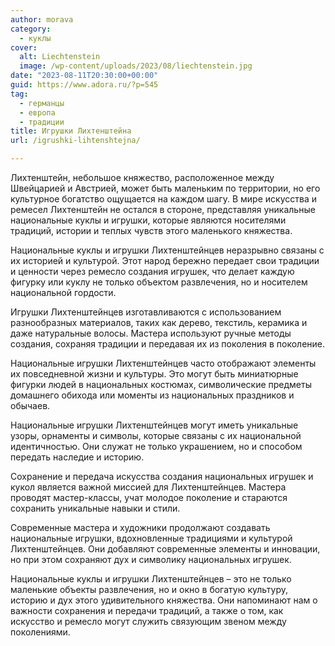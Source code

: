 ```yaml
---
author: morava
category:
  - куклы
cover:
  alt: Liechtenstein
  image: /wp-content/uploads/2023/08/liechtenstein.jpg
date: "2023-08-11T20:30:00+00:00"
guid: https://www.adora.ru/?p=545
tag:
  - германцы
  - европа
  - традиции
title: Игрушки Лихтенштейна
url: /igrushki-lihtenshtejna/

---
```

Лихтенштейн, небольшое княжество, расположенное между Швейцарией и Австрией, может быть маленьким по территории, но его культурное богатство ощущается на каждом шагу. В мире искусства и ремесел Лихтенштейн не остался в стороне, представляя уникальные национальные куклы и игрушки, которые являются носителями традиций, истории и теплых чувств этого маленького княжества.

Национальные куклы и игрушки Лихтенштейнцев неразрывно связаны с их историей и культурой. Этот народ бережно передает свои традиции и ценности через ремесло создания игрушек, что делает каждую фигурку или куклу не только объектом развлечения, но и носителем национальной гордости.

Игрушки Лихтенштейнцев изготавливаются с использованием разнообразных материалов, таких как дерево, текстиль, керамика и даже натуральные волосы. Мастера используют ручные методы создания, сохраняя традиции и передавая их из поколения в поколение.

Национальные игрушки Лихтенштейнцев часто отображают элементы их повседневной жизни и культуры. Это могут быть миниатюрные фигурки людей в национальных костюмах, символические предметы домашнего обихода или моменты из национальных праздников и обычаев.

Национальные игрушки Лихтенштейнцев могут иметь уникальные узоры, орнаменты и символы, которые связаны с их национальной идентичностью. Они служат не только украшением, но и способом передать наследие и историю.

Сохранение и передача искусства создания национальных игрушек и кукол является важной миссией для Лихтенштейнцев. Мастера проводят мастер-классы, учат молодое поколение и стараются сохранить уникальные навыки и стили.

Современные мастера и художники продолжают создавать национальные игрушки, вдохновленные традициями и культурой Лихтенштейнцев. Они добавляют современные элементы и инновации, но при этом сохраняют дух и символику национальных игрушек.

Национальные куклы и игрушки Лихтенштейнцев – это не только маленькие объекты развлечения, но и окно в богатую культуру, историю и дух этого удивительного княжества. Они напоминают нам о важности сохранения и передачи традиций, а также о том, как искусство и ремесло могут служить связующим звеном между поколениями.
